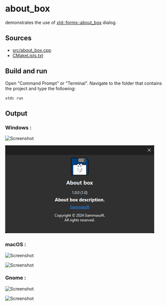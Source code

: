 # about_box

demonstrates the use of [xtd::forms::about_box](https://gammasoft71.github.io/xtd/reference_guides/latest/classxtd_1_1forms_1_1about__box.html) dialog.

## Sources

* [src/about_box.cpp](src/about_box.cpp)
* [CMakeLists.txt](CMakeLists.txt)

## Build and run

Open "Command Prompt" or "Terminal". Navigate to the folder that contains the project and type the following:

```shell
xtdc run
```

## Output

### Windows :

![Screenshot](../../../../docs/pictures/examples/about_box_w.png)

![Screenshot](../../../../docs/pictures/examples/about_box_wd.png)

### macOS :

![Screenshot](../../../../docs/pictures/examples/about_box_m.png)

![Screenshot](../../../../docs/pictures/examples/about_box_md.png)

### Gnome :

![Screenshot](../../../../docs/pictures/examples/about_box_g.png)

![Screenshot](../../../../docs/pictures/examples/about_box_gd.png)

